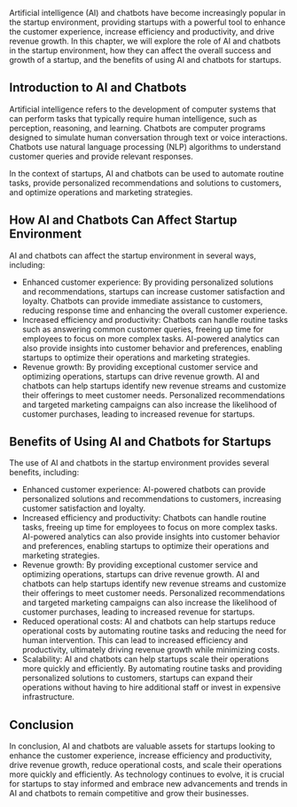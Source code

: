 
Artificial intelligence (AI) and chatbots have become increasingly popular in the startup environment, providing startups with a powerful tool to enhance the customer experience, increase efficiency and productivity, and drive revenue growth. In this chapter, we will explore the role of AI and chatbots in the startup environment, how they can affect the overall success and growth of a startup, and the benefits of using AI and chatbots for startups.

Introduction to AI and Chatbots
-------------------------------

Artificial intelligence refers to the development of computer systems that can perform tasks that typically require human intelligence, such as perception, reasoning, and learning. Chatbots are computer programs designed to simulate human conversation through text or voice interactions. Chatbots use natural language processing (NLP) algorithms to understand customer queries and provide relevant responses.

In the context of startups, AI and chatbots can be used to automate routine tasks, provide personalized recommendations and solutions to customers, and optimize operations and marketing strategies.

How AI and Chatbots Can Affect Startup Environment
--------------------------------------------------

AI and chatbots can affect the startup environment in several ways, including:

* Enhanced customer experience: By providing personalized solutions and recommendations, startups can increase customer satisfaction and loyalty. Chatbots can provide immediate assistance to customers, reducing response time and enhancing the overall customer experience.
* Increased efficiency and productivity: Chatbots can handle routine tasks such as answering common customer queries, freeing up time for employees to focus on more complex tasks. AI-powered analytics can also provide insights into customer behavior and preferences, enabling startups to optimize their operations and marketing strategies.
* Revenue growth: By providing exceptional customer service and optimizing operations, startups can drive revenue growth. AI and chatbots can help startups identify new revenue streams and customize their offerings to meet customer needs. Personalized recommendations and targeted marketing campaigns can also increase the likelihood of customer purchases, leading to increased revenue for startups.

Benefits of Using AI and Chatbots for Startups
----------------------------------------------

The use of AI and chatbots in the startup environment provides several benefits, including:

* Enhanced customer experience: AI-powered chatbots can provide personalized solutions and recommendations to customers, increasing customer satisfaction and loyalty.
* Increased efficiency and productivity: Chatbots can handle routine tasks, freeing up time for employees to focus on more complex tasks. AI-powered analytics can also provide insights into customer behavior and preferences, enabling startups to optimize their operations and marketing strategies.
* Revenue growth: By providing exceptional customer service and optimizing operations, startups can drive revenue growth. AI and chatbots can help startups identify new revenue streams and customize their offerings to meet customer needs. Personalized recommendations and targeted marketing campaigns can also increase the likelihood of customer purchases, leading to increased revenue for startups.
* Reduced operational costs: AI and chatbots can help startups reduce operational costs by automating routine tasks and reducing the need for human intervention. This can lead to increased efficiency and productivity, ultimately driving revenue growth while minimizing costs.
* Scalability: AI and chatbots can help startups scale their operations more quickly and efficiently. By automating routine tasks and providing personalized solutions to customers, startups can expand their operations without having to hire additional staff or invest in expensive infrastructure.

Conclusion
----------

In conclusion, AI and chatbots are valuable assets for startups looking to enhance the customer experience, increase efficiency and productivity, drive revenue growth, reduce operational costs, and scale their operations more quickly and efficiently. As technology continues to evolve, it is crucial for startups to stay informed and embrace new advancements and trends in AI and chatbots to remain competitive and grow their businesses.
